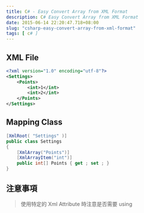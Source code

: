 ```yaml
---
title: C# - Easy Convert Array from XML Format
description: C# Easy Convert Array from XML Format
date: 2015-06-14 22:20:47.718+08:00
slug: "csharp-easy-convert-array-from-xml-format"
tags: [ c# ]
---
```


## XML File

```xml
<?xml version="1.0" encoding="utf-8"?>  
<Settings>  
    <Points>
        <int>1</int>
        <int>2</int>
    </Points>
</Settings>  
```

## Mapping Class

```csharp
[XmlRoot( "Settings" )]
public class Settings  
{
    [XmlArray("Points")]
    [XmlArrayItem("int")]
    public int[] Points { get ; set ; }
}
```

## 注意事項

> 使用特定的 Xml Attribute 時注意是否需要 using